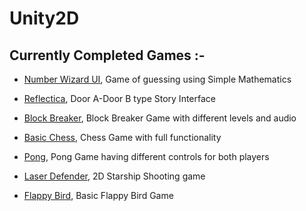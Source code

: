 # Unity2D

<h2> Currently Completed Games :- </h2>

* [Number Wizard UI](https://simmer.io/@Anomator/number-wizard), Game of guessing using Simple Mathematics

* [Reflectica](https://simmer.io/@Anomator/reflectica), Door A-Door B type Story Interface

* [Block Breaker](https://simmer.io/@Anomator/block-breaker), Block Breaker Game with different levels and audio

* [Basic Chess](https://simmer.io/@Anomator/basic-chess), Chess Game with full functionality

* [Pong](https://simmer.io/@Anomator/pong), Pong Game having different controls for both players

* [Laser Defender](https://simmer.io/@Anomator/laser-defender), 2D Starship Shooting game 

* [Flappy Bird](https://simmer.io/@Anomator/flappy-bird), Basic Flappy Bird Game
